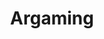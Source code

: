 ---
title: Argaming
crosslinks:
- argentina
- pcmasterrace
- IAmA
- FreeGamesOnSteam
- PUBATTLEGROUNDS
- SteamAccountsForSale
- GameDeals
- nintendo
- Warframe
- hardware
- Blizzard
- 600x450
- patientgamers
- headphones
- cemu
- ps4arg
- forhonor
- Monitors
---